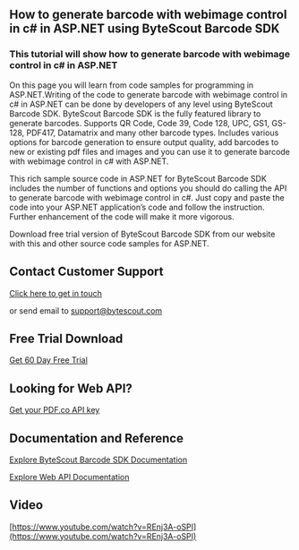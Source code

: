 ## How to generate barcode with webimage control in c# in ASP.NET using ByteScout Barcode SDK

### This tutorial will show how to generate barcode with webimage control in c# in ASP.NET

On this page you will learn from code samples for programming in ASP.NET.Writing of the code to generate barcode with webimage control in c# in ASP.NET can be done by developers of any level using ByteScout Barcode SDK. ByteScout Barcode SDK is the fully featured library to generate barcodes. Supports QR Code, Code 39, Code 128, UPC, GS1, GS-128, PDF417, Datamatrix and many other barcode types. Includes various options for barcode generation to ensure output quality, add barcodes to new or existing pdf files and images and you can use it to generate barcode with webimage control in c# with ASP.NET.

This rich sample source code in ASP.NET for ByteScout Barcode SDK includes the number of functions and options you should do calling the API to generate barcode with webimage control in c#. Just copy and paste the code into your ASP.NET application’s code and follow the instruction. Further enhancement of the code will make it more vigorous.

Download free trial version of ByteScout Barcode SDK from our website with this and other source code samples for ASP.NET.

## Contact Customer Support

[Click here to get in touch](https://bytescout.zendesk.com/hc/en-us/requests/new?subject=ByteScout%20Barcode%20SDK%20Question)

or send email to [support@bytescout.com](mailto:support@bytescout.com?subject=ByteScout%20Barcode%20SDK%20Question) 

## Free Trial Download

[Get 60 Day Free Trial](https://bytescout.com/download/web-installer?utm_source=github-readme)

## Looking for Web API? 

[Get your PDF.co API key](https://pdf.co/documentation/api?utm_source=github-readme)

## Documentation and Reference

[Explore ByteScout Barcode SDK Documentation](https://bytescout.com/documentation/index.html?utm_source=github-readme)

[Explore Web API Documentation](https://pdf.co/documentation/api?utm_source=github-readme)

## Video

[https://www.youtube.com/watch?v=REnj3A-oSPI](https://www.youtube.com/watch?v=REnj3A-oSPI)